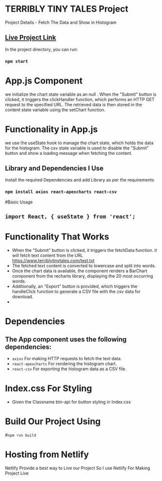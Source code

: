 # TERRIBLY TINY TALES Project
 Project Details - Fetch The Data and Show in Histogram 

## [Live Project Link](monumental-rabanadas-3725b2.netlify.app)
In the project directory, you can run:

### `npm start`

# App.js Component 

we initialize the chart state variable as an null . When the "Submit" button is clicked, it triggers the clickHandler function, which performs an HTTP GET request to the specified URL. The retrieved data is then stored in the content state variable using the setChart function.

# Functionality in App.js

we use the useState hook to manage the chart state, which holds the data for the histogram. The csv state variable is used to disable the "Submit" button and show a loading message when fetching the content.

## Library and Dependencies I Use 
Install the required Dependencies and add Library as per the requirements 
### `npm install axios react-apexcharts react-csv `

#Basic Usage
## `import React, { useState } from 'react';`

# Functionality That Works
* When the "Submit" button is clicked, it triggers the fetchData function. it will fetch text content from the URL https://www.terriblytinytales.com/test.txt
* The fetched text content is converted to lowercase and split into words.
* Once the chart data is available, the component renders a BarChart component from the recharts library, displaying the 20 most occurring words.
* Additionally, an "Export" button is provided, which triggers the handleClick function to generate a CSV file with the csv data for download.
* 

# Dependencies
## The App component uses the following dependencies:
* `axios` For making HTTP requests to fetch the text data.
*  `react-apexcharts` For rendering the histogram chart.
*  `react-csv` For exporting the histogram data as a CSV file.

# Index.css For Styling 
* Given the Classname btn-api for button styling in Index.css 

# Build Our Project Using
#`npm run build`

# Hosting from Netlify
Netlify Provide a best way to Live our Project So I use Netlify For Making Project Live





